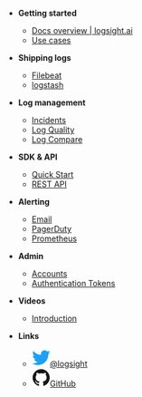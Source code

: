 <!-- docs/_sidebar.md -->


- **Getting started**
    - [Docs overview | logsight.ai](/)
    - [Use cases](/file1.md)
  
- **Shipping logs**
    - [Filebeat](/shipping_logs/filebeats.md)
    - [logstash](/shipping_logs/logstash.md)

- **Log management**
    - [Incidents](/log_management/incidents.md)
    - [Log Quality](/log_management/log_quality.md)
    - [Log Compare](/log_management/log_compare.md)
  
- **SDK & API**
    - [Quick Start](/sdk_api/quick_start.md)
    - [REST API](/sdk_api/rest_api.md)
    
- **Alerting**
    - [Email](/alerting/email.md)
    - [PagerDuty](/alerting/pager_duty.md)
    - [Prometheus](/alerting/prometheus.md)

- **Admin**
    - [Accounts](/admin/accounts.md)
    - [Authentication Tokens](/admin/auth_tokens.md)

- **Videos**
    - [Introduction](/videos/logsight_intro.md)


- **Links**
    - [![Twitter](assets/img/twitter.svg)@logsight](http://twitter.com/logsight)
    - [![GitHub](assets/img/github.svg)GitHub](https://github.com/aiops)
